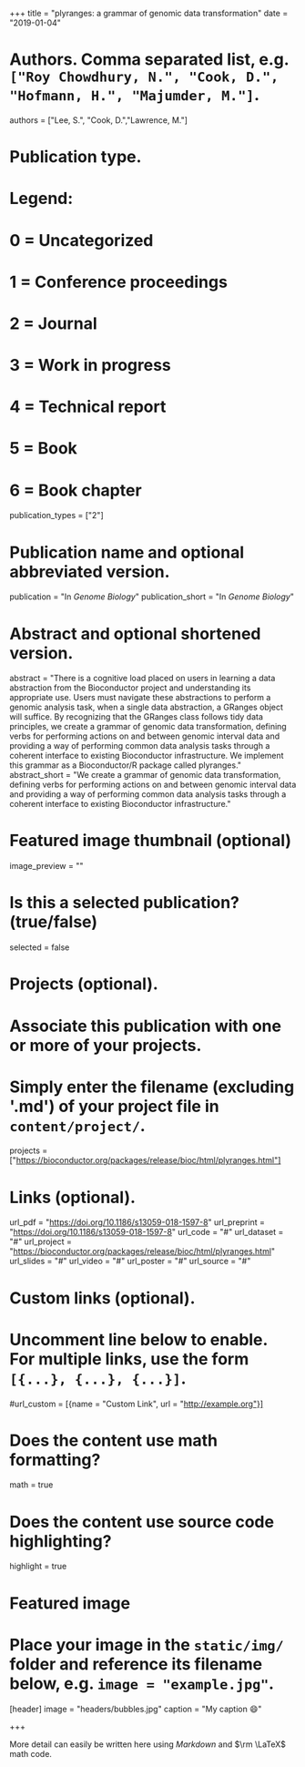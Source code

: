 +++
title = "plyranges: a grammar of genomic data transformation"
date = "2019-01-04"

# Authors. Comma separated list, e.g. `["Roy Chowdhury, N.", "Cook, D.", "Hofmann, H.", "Majumder, M."]`.
authors = ["Lee, S.", "Cook, D.","Lawrence, M."]

# Publication type.
# Legend:
# 0 = Uncategorized
# 1 = Conference proceedings
# 2 = Journal
# 3 = Work in progress
# 4 = Technical report
# 5 = Book
# 6 = Book chapter
publication_types = ["2"]

# Publication name and optional abbreviated version.
publication = "In *Genome Biology*"
publication_short = "In *Genome Biology*"

# Abstract and optional shortened version.
abstract = "There is a cognitive load placed on users in learning a data abstraction from the Bioconductor project and understanding its appropriate use. Users must navigate these abstractions to perform a genomic analysis task, when a single data abstraction, a GRanges object will suffice. By recognizing that the GRanges class follows tidy data principles, we create a grammar of genomic data transformation, defining verbs for performing actions on and between genomic interval data and providing a way of performing common data analysis tasks through a coherent interface to existing Bioconductor infrastructure. We implement this grammar as a Bioconductor/R package called plyranges."
abstract_short = "We create a grammar of genomic data transformation, defining verbs for performing actions on and between genomic interval data and providing a way of performing common data analysis tasks through a coherent interface to existing Bioconductor infrastructure."

# Featured image thumbnail (optional)
image_preview = ""

# Is this a selected publication? (true/false)
selected = false

# Projects (optional).
#   Associate this publication with one or more of your projects.
#   Simply enter the filename (excluding '.md') of your project file in `content/project/`.
projects = ["https://bioconductor.org/packages/release/bioc/html/plyranges.html"]

# Links (optional).
url_pdf = "https://doi.org/10.1186/s13059-018-1597-8"
url_preprint = "https://doi.org/10.1186/s13059-018-1597-8"
url_code = "#"
url_dataset = "#"
url_project = "https://bioconductor.org/packages/release/bioc/html/plyranges.html"
url_slides = "#"
url_video = "#"
url_poster = "#"
url_source = "#"

# Custom links (optional).
#   Uncomment line below to enable. For multiple links, use the form `[{...}, {...}, {...}]`.
#url_custom = [{name = "Custom Link", url = "http://example.org"}]

# Does the content use math formatting?
math = true

# Does the content use source code highlighting?
highlight = true

# Featured image
# Place your image in the `static/img/` folder and reference its filename below, e.g. `image = "example.jpg"`.
[header]
image = "headers/bubbles.jpg"
caption = "My caption :smile:"

+++

More detail can easily be written here using *Markdown* and $\rm \LaTeX$ math code.
